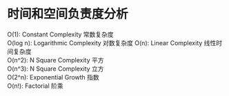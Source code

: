 # 时间和空间负责度分析

O(1): Constant Complexity 常数复杂度  
O(log n): Logarithmic Complexity 对数复杂度
O(n): Linear Complexity 线性时间复杂度  
O(n^2): N Square Complexity 平方  
O(n^3): N Square Complexity 立方  
O(2^n): Exponential Growth 指数  
O(n!): Factorial 阶乘

##

